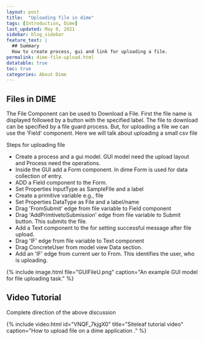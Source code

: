 ```yaml
---
layout: post
title:  "Uploading file in dime"
tags: [Introduction, Dime]
last_updated: May 8, 2021
sidebar: blog_sidebar
feature_text: |
  ## Summary
  How to create process, gui and link for uploading a file.
permalink: dime-file-upload.html
datatable: true
toc: true
categories: About Dime
---
```


## Files in DIME

The File Component can be used to Download a File. First the file name is displayed followed by a button with the specified label. The file to download can be specified by a file guard process. But, for uploading a file we can use the 'Field' component. Here we will talk about uploading a small csv file

Steps for uploading file

 - Create a process and a gui model. GUI model need the upload layout and Process need the operations.
 - Inside the GUI add a Form component. In dime Form is used for data collection of entry.
 - ADD a Field component to the Form.
 - Set Properties InputType as SampleFIle and a label
 - Create a primitive variable e.g., file
 - Set Properties DataType as File and a label/name
 - Drag 'FromSubmit' edge from file variable to Field component   
 - Drag 'AddPrimtivetoSubmission' edge from file variable to Submit button. This submits the file.
 - Add a Text component to the for setting successful message after file upload. 
 - Drag 'IF' edge from file variable to Text component 
 - Drag ConcreteUser from model view Data section.
 - Add an 'IF' edge from current uer to From. This identifies the user, who is uploading.   



 {% include image.html file="GUIFileU.png" caption="An example GUI model for file uploading task." %} 


## Video Tutorial 

Complete direction of the above discussion
<br>

{% include video.html id="VNQF_7kjgX0" title="Siteleaf tutorial video" caption="How to upload file on a dime application ." %}